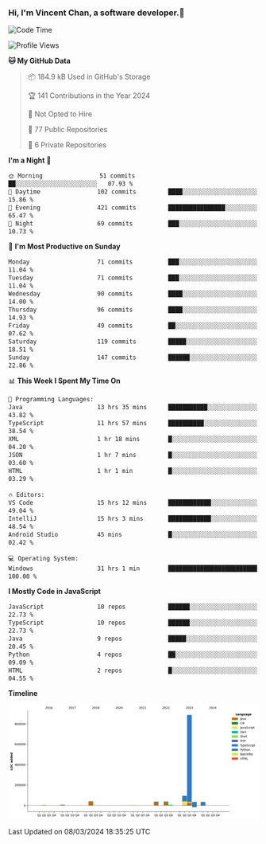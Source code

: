 ### Hi, I'm Vincent Chan, a software developer.👋

<!--
**hkvincent/hkvincent** is a ✨ _special_ ✨ repository because its `README.md` (this file) appears on your GitHub profile.

Here are some ideas to get you started:

- 🔭 I’m currently working on ...
- 🌱 I’m currently learning ...
- 👯 I’m looking to collaborate on ...
- 🤔 I’m looking for help with ...
- 💬 Ask me about ...
- 📫 How to reach me: ...
- 😄 Pronouns: ...
- ⚡ Fun fact: ...
-->
<!--START_SECTION:waka-->
![Code Time](http://img.shields.io/badge/Code%20Time-886%20hrs%2021%20mins-blue)

![Profile Views](http://img.shields.io/badge/Profile%20Views-1-blue)

**🐱 My GitHub Data** 

> 📦 184.9 kB Used in GitHub's Storage 
 > 
> 🏆 141 Contributions in the Year 2024
 > 
> 🚫 Not Opted to Hire
 > 
> 📜 77 Public Repositories 
 > 
> 🔑 6 Private Repositories 
 > 
**I'm a Night 🦉** 

```text
🌞 Morning                51 commits          ██░░░░░░░░░░░░░░░░░░░░░░░   07.93 % 
🌆 Daytime                102 commits         ████░░░░░░░░░░░░░░░░░░░░░   15.86 % 
🌃 Evening                421 commits         ████████████████░░░░░░░░░   65.47 % 
🌙 Night                  69 commits          ███░░░░░░░░░░░░░░░░░░░░░░   10.73 % 
```
📅 **I'm Most Productive on Sunday** 

```text
Monday                   71 commits          ███░░░░░░░░░░░░░░░░░░░░░░   11.04 % 
Tuesday                  71 commits          ███░░░░░░░░░░░░░░░░░░░░░░   11.04 % 
Wednesday                90 commits          ████░░░░░░░░░░░░░░░░░░░░░   14.00 % 
Thursday                 96 commits          ████░░░░░░░░░░░░░░░░░░░░░   14.93 % 
Friday                   49 commits          ██░░░░░░░░░░░░░░░░░░░░░░░   07.62 % 
Saturday                 119 commits         █████░░░░░░░░░░░░░░░░░░░░   18.51 % 
Sunday                   147 commits         ██████░░░░░░░░░░░░░░░░░░░   22.86 % 
```


📊 **This Week I Spent My Time On** 

```text
💬 Programming Languages: 
Java                     13 hrs 35 mins      ███████████░░░░░░░░░░░░░░   43.82 % 
TypeScript               11 hrs 57 mins      ██████████░░░░░░░░░░░░░░░   38.54 % 
XML                      1 hr 18 mins        █░░░░░░░░░░░░░░░░░░░░░░░░   04.20 % 
JSON                     1 hr 7 mins         █░░░░░░░░░░░░░░░░░░░░░░░░   03.60 % 
HTML                     1 hr 1 min          █░░░░░░░░░░░░░░░░░░░░░░░░   03.29 % 

🔥 Editors: 
VS Code                  15 hrs 12 mins      ████████████░░░░░░░░░░░░░   49.04 % 
IntelliJ                 15 hrs 3 mins       ████████████░░░░░░░░░░░░░   48.54 % 
Android Studio           45 mins             █░░░░░░░░░░░░░░░░░░░░░░░░   02.42 % 

💻 Operating System: 
Windows                  31 hrs 1 min        █████████████████████████   100.00 % 
```

**I Mostly Code in JavaScript** 

```text
JavaScript               10 repos            ██████░░░░░░░░░░░░░░░░░░░   22.73 % 
TypeScript               10 repos            ██████░░░░░░░░░░░░░░░░░░░   22.73 % 
Java                     9 repos             █████░░░░░░░░░░░░░░░░░░░░   20.45 % 
Python                   4 repos             ██░░░░░░░░░░░░░░░░░░░░░░░   09.09 % 
HTML                     2 repos             █░░░░░░░░░░░░░░░░░░░░░░░░   04.55 % 
```



**Timeline**

![Lines of Code chart](https://raw.githubusercontent.com/hkvincent/hkvincent/main/assets/bar_graph.png)


 Last Updated on 08/03/2024 18:35:25 UTC
<!--END_SECTION:waka-->
